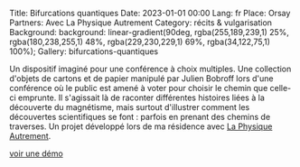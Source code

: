Title: Bifurcations quantiques
Date: 2023-01-01 00:00
Lang: fr
Place: Orsay
Partners: Avec La Physique Autrement
Category: récits & vulgarisation
Background: background: linear-gradient(90deg, rgba(255,189,239,1) 25%, rgba(180,238,255,1) 48%, rgba(229,230,229,1) 69%, rgba(34,122,75,1) 100%);
Gallery: bifurcations-quantiques

Un dispositif imaginé pour une conférence à choix multiples. Une collection d'objets de cartons et de papier manipulé par Julien Bobroff lors d'une conférence où le public est amené à voter pour choisir le chemin que celle-ci emprunte. Il s'agissait là de raconter différentes histoires liées à la découverte du magnétisme, mais surtout d'illustrer comment les découvertes scientifiques se font : parfois en prenant des chemins de traverses. Un projet développé lors de ma résidence avec [La Physique Autrement](https://hebergement.universite-paris-saclay.fr/supraconductivite/projet/toktoks/).

[voir une démo](https://youtu.be/uIqkitE1gqQ?feature=shared)